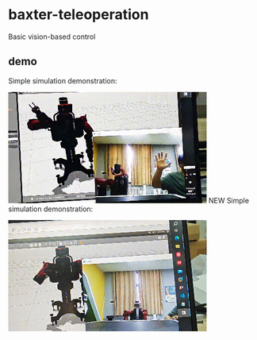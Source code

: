 # baxter-teleoperation
Basic vision-based control
## demo 
Simple simulation demonstration:

![baxter](image/baxter_sim_vd.gif)
NEW Simple simulation demonstration:

![baxter](image/baxter_speed.gif)
